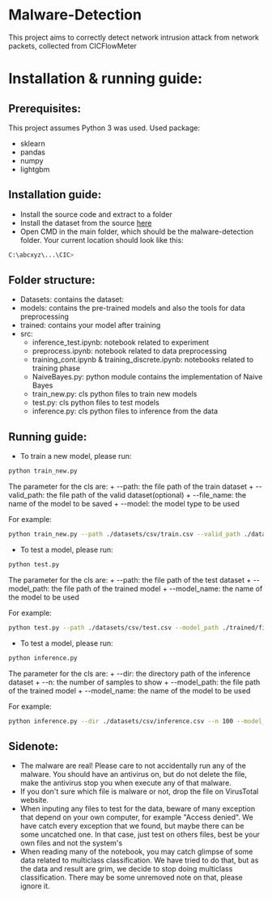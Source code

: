 # Malware-Detection
This project aims to correctly detect network intrusion attack from network packets, collected from CICFlowMeter
# Installation & running guide:
## Prerequisites:
This project assumes Python 3 was used. Used package:
- sklearn
- pandas
- numpy
- lightgbm
## Installation guide:
- Install the source code and extract to a folder
- Install the dataset from the source [here](https://www.kaggle.com/datasets/nguyenhoangsontung/cic-ids-self-collections)
- Open CMD in the main folder, which should be the malware-detection folder. Your current location should look like this:
```bash
C:\abcxyz\...\CIC>
```
## Folder structure:
- Datasets: contains the dataset:
- models: contains the pre-trained models and also the tools for data preprocessing
- trained: contains your model after training
- src:
    + inference_test.ipynb: notebook related to experiment
    + preprocess.ipynb: notebook related to data preprocessing
    + training_cont.ipynb & training_discrete.ipynb: notebooks related to training phase
    + NaiveBayes.py: python module contains the implementation of Naive Bayes
    + train_new.py: cls python files to train new models
    + test.py: cls python files to test models
    + inference.py: cls python files to inference from the data
## Running guide:
- To train a new model, please run:


```bash
python train_new.py 
```


The parameter for the cls are:
    + --path: the file path of the train dataset
    + --valid_path: the file path of the valid dataset(optional)
    + --file_name: the name of the model to be saved
    + --model: the model type to be used


For example:
```bash
python train_new.py --path ./datasets/csv/train.csv --valid_path ./datasets/csv/test.csv --file_name first --model dt
```

- To test a model, please run:
```bash
python test.py 
```


The parameter for the cls are:
    + --path: the file path of the test dataset
    + --model_path: the file path of the trained model
    + --model_name: the name of the model to be used


For example:
```bash
python test.py --path ./datasets/csv/test.csv --model_path ./trained/first.pkl --model_name dt
```


- To test a model, please run:
```bash
python inference.py 
```


The parameter for the cls are:
    + --dir: the directory path of the inference dataset
    + --n: the number of samples to show
    + --model_path: the file path of the trained model
    + --model_name: the name of the model to be used


For example:
```bash
python inference.py --dir ./datasets/csv/inference.csv --n 100 --model_path ./trained/first.pkl --model_name dt
```

## Sidenote:
- The malware are real! Please care to not accidentally run any of the malware. You should have an antivirus on, but do not delete the file, make the antivirus stop you when execute any of that malware.
- If you don't sure which file is malware or not, drop the file on VirusTotal website.
- When inputing any files to test for the data, beware of many exception that depend on your own computer, for example "Access denied". We have catch every exception that we found, but maybe there can be some uncatched one. In that case, just test on others files, best be your own files and not the system's
- When reading many of the notebook, you may catch glimpse of some data related to multiclass classification. We have tried to do that, but as the data and result are grim, we decide to stop doing multiclass classification. There may be some unremoved note on that, please ignore it.


